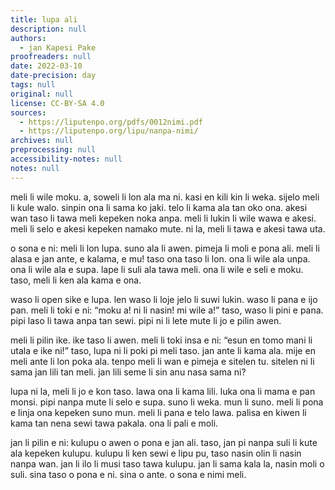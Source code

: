 ```yaml
---
title: lupa ali
description: null
authors:
  - jan Kapesi Pake
proofreaders: null
date: 2022-03-10
date-precision: day
tags: null
original: null
license: CC-BY-SA 4.0
sources:
  - https://liputenpo.org/pdfs/0012nimi.pdf
  - https://liputenpo.org/lipu/nanpa-nimi/
archives: null
preprocessing: null
accessibility-notes: null
notes: null
---
```


meli li wile moku. a, soweli li lon ala ma ni. kasi en kili kin li weka. sijelo meli li kule walo. sinpin ona li sama ko jaki. telo li kama ala tan oko ona. akesi wan taso li tawa meli kepeken noka anpa. meli li lukin li wile wawa e akesi. meli li selo e akesi kepeken namako mute. ni la, meli li tawa e akesi tawa uta.

o sona e ni: meli li lon lupa. suno ala li awen. pimeja li moli e pona ali. meli li alasa e jan ante, e kalama, e mu! taso ona taso li lon. ona li wile ala unpa. ona li wile ala e supa. lape li suli ala tawa meli. ona li wile e seli e moku. taso, meli li ken ala kama e ona.

waso li open sike e lupa. len waso li loje jelo li suwi lukin. waso li pana e ijo pan. meli li toki e ni: “moku a! ni li nasin! mi wile a!” taso, waso li pini e pana. pipi laso li tawa anpa tan sewi. pipi ni li lete mute li jo e pilin awen.

meli li pilin ike. ike taso li awen. meli li toki insa e ni: “esun en tomo mani li utala e ike ni!” taso, lupa ni li poki pi meli taso. jan ante li kama ala. mije en meli ante li lon poka ala. tenpo meli li wan e pimeja e sitelen tu. sitelen ni li sama jan lili tan meli. jan lili seme li sin anu nasa sama ni?

lupa ni la, meli li jo e kon taso. lawa ona li kama lili. luka ona li mama e pan monsi. pipi nanpa mute li selo e supa. suno li weka. mun li suno. meli li pona e linja ona kepeken suno mun. meli li pana e telo lawa. palisa en kiwen li kama tan nena sewi tawa pakala. ona li pali e moli.

jan li pilin e ni: kulupu o awen o pona e jan ali. taso, jan pi nanpa suli li kute ala kepeken kulupu. kulupu li ken sewi e lipu pu, taso nasin olin li nasin nanpa wan. jan li ilo li musi taso tawa kulupu. jan li sama kala la, nasin moli o suli. sina taso o pona e ni. sina o ante. o sona e nimi meli.